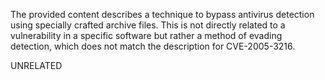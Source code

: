 The provided content describes a technique to bypass antivirus detection using specially crafted archive files. This is not directly related to a vulnerability in a specific software but rather a method of evading detection, which does not match the description for CVE-2005-3216.

UNRELATED